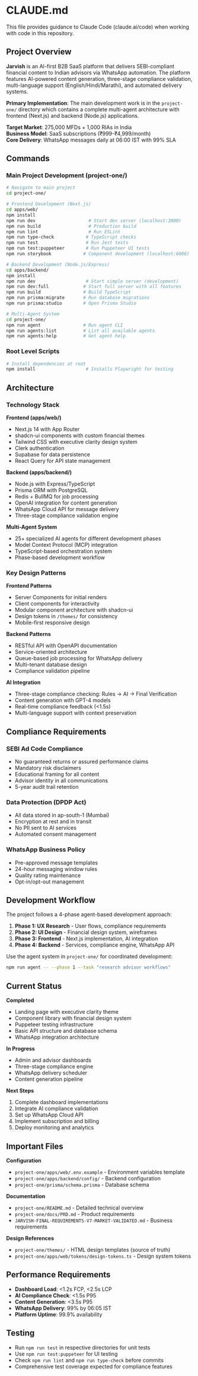 # CLAUDE.md

This file provides guidance to Claude Code (claude.ai/code) when working with code in this repository.

## Project Overview

**Jarvish** is an AI-first B2B SaaS platform that delivers SEBI-compliant financial content to Indian advisors via WhatsApp automation. The platform features AI-powered content generation, three-stage compliance validation, multi-language support (English/Hindi/Marathi), and automated delivery systems.

**Primary Implementation**: The main development work is in the `project-one/` directory which contains a complete multi-agent architecture with frontend (Next.js) and backend (Node.js) applications.

**Target Market**: 275,000 MFDs + 1,000 RIAs in India  
**Business Model**: SaaS subscriptions (₹999-₹4,999/month)  
**Core Delivery**: WhatsApp messages daily at 06:00 IST with 99% SLA

## Commands

### Main Project Development (project-one/)

```bash
# Navigate to main project
cd project-one/

# Frontend Development (Next.js)
cd apps/web/
npm install
npm run dev                    # Start dev server (localhost:3000)
npm run build                  # Production build
npm run lint                   # Run ESLint
npm run type-check            # TypeScript checks
npm run test                  # Run Jest tests
npm run test:puppeteer        # Run Puppeteer UI tests
npm run storybook            # Component development (localhost:6006)

# Backend Development (Node.js/Express)
cd apps/backend/
npm install
npm run dev                   # Start simple server (development)
npm run dev:full             # Start full server with all features
npm run build                # Build TypeScript
npm run prisma:migrate       # Run database migrations
npm run prisma:studio        # Open Prisma Studio

# Multi-Agent System
cd project-one/
npm run agent                # Run agent CLI
npm run agents:list          # List all available agents
npm run agents:help          # Get agent help
```

### Root Level Scripts

```bash
# Install dependencies at root
npm install                   # Installs Playwright for testing
```

## Architecture

### Technology Stack

**Frontend (apps/web/)**
- Next.js 14 with App Router
- shadcn-ui components with custom financial themes
- Tailwind CSS with executive clarity design system
- Clerk authentication
- Supabase for data persistence
- React Query for API state management

**Backend (apps/backend/)**
- Node.js with Express/TypeScript
- Prisma ORM with PostgreSQL
- Redis + BullMQ for job processing
- OpenAI integration for content generation
- WhatsApp Cloud API for message delivery
- Three-stage compliance validation engine

**Multi-Agent System**
- 25+ specialized AI agents for different development phases
- Model Context Protocol (MCP) integration
- TypeScript-based orchestration system
- Phase-based development workflow

### Key Design Patterns

**Frontend Patterns**
- Server Components for initial renders
- Client components for interactivity
- Modular component architecture with shadcn-ui
- Design tokens in `/themes/` for consistency
- Mobile-first responsive design

**Backend Patterns**
- RESTful API with OpenAPI documentation
- Service-oriented architecture
- Queue-based job processing for WhatsApp delivery
- Multi-tenant database design
- Compliance validation pipeline

**AI Integration**
- Three-stage compliance checking: Rules → AI → Final Verification
- Content generation with GPT-4 models
- Real-time compliance feedback (<1.5s)
- Multi-language support with context preservation

## Compliance Requirements

### SEBI Ad Code Compliance
- No guaranteed returns or assured performance claims
- Mandatory risk disclaimers
- Educational framing for all content
- Advisor identity in all communications
- 5-year audit trail retention

### Data Protection (DPDP Act)
- All data stored in ap-south-1 (Mumbai)
- Encryption at rest and in transit
- No PII sent to AI services
- Automated consent management

### WhatsApp Business Policy
- Pre-approved message templates
- 24-hour messaging window rules
- Quality rating maintenance
- Opt-in/opt-out management

## Development Workflow

The project follows a 4-phase agent-based development approach:

1. **Phase 1: UX Research** - User flows, compliance requirements
2. **Phase 2: UI Design** - Financial design system, wireframes
3. **Phase 3: Frontend** - Next.js implementation, AI integration
4. **Phase 4: Backend** - Services, compliance engine, WhatsApp API

Use the agent system in `project-one/` for coordinated development:
```bash
npm run agent -- --phase 1 --task "research advisor workflows"
```

## Current Status

**Completed**
- Landing page with executive clarity theme
- Component library with financial design system
- Puppeteer testing infrastructure
- Basic API structure and database schema
- WhatsApp integration architecture

**In Progress**
- Admin and advisor dashboards
- Three-stage compliance engine
- WhatsApp delivery scheduler
- Content generation pipeline

**Next Steps**
1. Complete dashboard implementations
2. Integrate AI compliance validation
3. Set up WhatsApp Cloud API
4. Implement subscription and billing
5. Deploy monitoring and analytics

## Important Files

**Configuration**
- `project-one/apps/web/.env.example` - Environment variables template
- `project-one/apps/backend/config/` - Backend configuration
- `project-one/prisma/schema.prisma` - Database schema

**Documentation**
- `project-one/README.md` - Detailed technical overview
- `project-one/docs/PRD.md` - Product requirements
- `JARVISH-FINAL-REQUIREMENTS-V7-MARKET-VALIDATED.md` - Business requirements

**Design References**
- `project-one/themes/` - HTML design templates (source of truth)
- `project-one/apps/web/tokens/design-tokens.ts` - Design system tokens

## Performance Requirements

- **Dashboard Load**: <1.2s FCP, <2.5s LCP
- **AI Compliance Check**: <1.5s P95
- **Content Generation**: <3.5s P95
- **WhatsApp Delivery**: 99% by 06:05 IST
- **Platform Uptime**: 99.9% availability

## Testing

- Run `npm run test` in respective directories for unit tests
- Use `npm run test:puppeteer` for UI testing
- Check `npm run lint` and `npm run type-check` before commits
- Comprehensive test coverage expected for compliance features